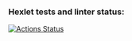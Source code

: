 ### Hexlet tests and linter status:
[![Actions Status](https://github.com/HiKris1801/python-project-50/actions/workflows/hexlet-check.yml/badge.svg)](https://github.com/HiKris1801/python-project-50/actions)